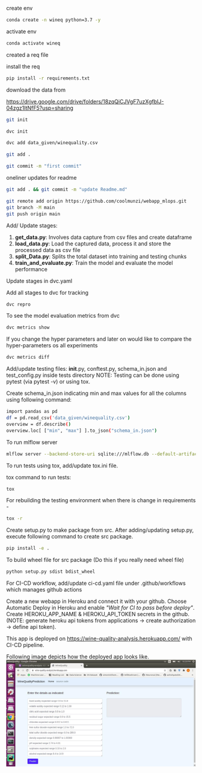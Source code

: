 create env 

```bash
conda create -n wineq python=3.7 -y
```

activate env
```bash
conda activate wineq
```

created a req file

install the req
```bash
pip install -r requirements.txt
```
download the data from 

https://drive.google.com/drive/folders/18zqQiCJVgF7uzXgfbIJ-04zgz1ItNfF5?usp=sharing

```bash
git init
```
```bash
dvc init 
```
```bash
dvc add data_given/winequality.csv
```
```bash
git add .
```
```bash
git commit -m "first commit"
```

oneliner updates  for readme

```bash
git add . && git commit -m "update Readme.md"
```
```bash
git remote add origin https://github.com/coolmunzi/webapp_mlops.git
git branch -M main
git push origin main
```
Add/ Update stages:
1. **get_data.py**: Involves data capture from csv files and create dataframe 
2. **load_data.py**: Load the captured data, process it and store the processed data as csv file
3. **split_Data.py**: Splits the total dataset into training and testing chunks
4. **train_and_evaluate.py**: Train the model and evaluate the model performance 

Update stages in dvc.yaml

Add all stages to dvc for tracking
```bash
dvc repro
```

To see the model evaluation metrics from dvc
```bash
dvc metrics show
```

If you change the hyper parameters and later on would like to compare the hyper-parameters os all experiments
```bash
dvc metrics diff
```

Add/update testing files: __init__.py, conftest.py, schema_in.json and test_config.py inside tests directory
NOTE: Testing can be done using pytest (via pytest -v) or using tox.

Create schema_in.json indicating min and max values for all the columns using following command:
```bash 
import pandas as pd
df = pd.read_csv('data_given/winequality.csv')
overview = df.describe()
overview.loc[ ["min", "max"] ].to_json("schema_in.json")
```
To run mlflow server 
```bash
mlflow server --backend-store-uri sqlite:///mlflow.db --default-artifact-root ./artifacts --host 0.0.0.0 -p 1234
```

To run tests using tox, add/update tox.ini file.

tox command to run tests:
```bash
tox
```
For rebuilding the testing environment when there is change in requirements -
```bash
tox -r 
```
Create setup.py to make package from src. After adding/updating setup.py, execute following command to create src package.
```bash
pip install -e .
```

To build wheel file for src package (Do this if you really need wheel file) 
```bash
python setup.py sdist bdist_wheel
```

For CI-CD workflow, add/update ci-cd.yaml file under .github/workflows which manages github actions

Create a new webapp in Heroku and connect it with your github. Choose Automatic Deploy in Heroku and enable _"Wait for CI to pass before deploy"_. 
Create HEROKU_APP_NAME & HEROKU_API_TOKEN secrets in the github. (NOTE: generate heroku api tokens from applications -> create authorization -> define api token).

This app is deployed on https://wine-quality-analysis.herokuapp.com/ with CI-CD pipeline.

Following image depicts how the deployed app looks like.
![alt text](Demo.jpg)


